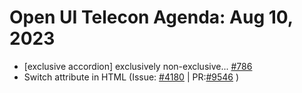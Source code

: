 # Open UI Telecon Agenda: Aug 10, 2023

- [exclusive accordion] exclusively non-exclusive... [#786](https://github.com/openui/open-ui/issues/786)
- Switch attribute in HTML (Issue: [#4180](https://github.com/whatwg/html/issues/4180) | PR:[#9546](https://github.com/whatwg/html/pull/9546) )
